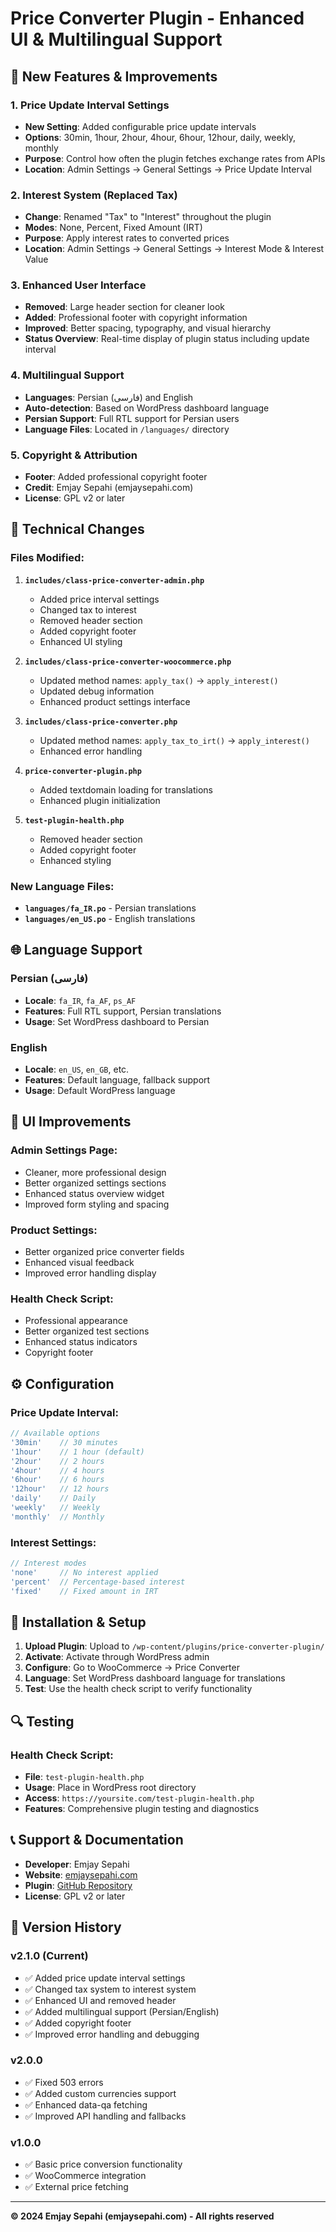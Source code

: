 # Price Converter Plugin - Enhanced UI & Multilingual Support

## 🚀 **New Features & Improvements**

### **1. Price Update Interval Settings**
- **New Setting**: Added configurable price update intervals
- **Options**: 30min, 1hour, 2hour, 4hour, 6hour, 12hour, daily, weekly, monthly
- **Purpose**: Control how often the plugin fetches exchange rates from APIs
- **Location**: Admin Settings → General Settings → Price Update Interval

### **2. Interest System (Replaced Tax)**
- **Change**: Renamed "Tax" to "Interest" throughout the plugin
- **Modes**: None, Percent, Fixed Amount (IRT)
- **Purpose**: Apply interest rates to converted prices
- **Location**: Admin Settings → General Settings → Interest Mode & Interest Value

### **3. Enhanced User Interface**
- **Removed**: Large header section for cleaner look
- **Added**: Professional footer with copyright information
- **Improved**: Better spacing, typography, and visual hierarchy
- **Status Overview**: Real-time display of plugin status including update interval

### **4. Multilingual Support**
- **Languages**: Persian (فارسی) and English
- **Auto-detection**: Based on WordPress dashboard language
- **Persian Support**: Full RTL support for Persian users
- **Language Files**: Located in `/languages/` directory

### **5. Copyright & Attribution**
- **Footer**: Added professional copyright footer
- **Credit**: Emjay Sepahi (emjaysepahi.com)
- **License**: GPL v2 or later

## 🔧 **Technical Changes**

### **Files Modified:**
1. **`includes/class-price-converter-admin.php`**
   - Added price interval settings
   - Changed tax to interest
   - Removed header section
   - Added copyright footer
   - Enhanced UI styling

2. **`includes/class-price-converter-woocommerce.php`**
   - Updated method names: `apply_tax()` → `apply_interest()`
   - Updated debug information
   - Enhanced product settings interface

3. **`includes/class-price-converter.php`**
   - Updated method names: `apply_tax_to_irt()` → `apply_interest()`
   - Enhanced error handling

4. **`price-converter-plugin.php`**
   - Added textdomain loading for translations
   - Enhanced plugin initialization

5. **`test-plugin-health.php`**
   - Removed header section
   - Added copyright footer
   - Enhanced styling

### **New Language Files:**
- **`languages/fa_IR.po`** - Persian translations
- **`languages/en_US.po`** - English translations

## 🌐 **Language Support**

### **Persian (فارسی)**
- **Locale**: `fa_IR`, `fa_AF`, `ps_AF`
- **Features**: Full RTL support, Persian translations
- **Usage**: Set WordPress dashboard to Persian

### **English**
- **Locale**: `en_US`, `en_GB`, etc.
- **Features**: Default language, fallback support
- **Usage**: Default WordPress language

## 📱 **UI Improvements**

### **Admin Settings Page:**
- Cleaner, more professional design
- Better organized settings sections
- Enhanced status overview widget
- Improved form styling and spacing

### **Product Settings:**
- Better organized price converter fields
- Enhanced visual feedback
- Improved error handling display

### **Health Check Script:**
- Professional appearance
- Better organized test sections
- Enhanced status indicators
- Copyright footer

## ⚙️ **Configuration**

### **Price Update Interval:**
```php
// Available options
'30min'    // 30 minutes
'1hour'    // 1 hour (default)
'2hour'    // 2 hours
'4hour'    // 4 hours
'6hour'    // 6 hours
'12hour'   // 12 hours
'daily'    // Daily
'weekly'   // Weekly
'monthly'  // Monthly
```

### **Interest Settings:**
```php
// Interest modes
'none'     // No interest applied
'percent'  // Percentage-based interest
'fixed'    // Fixed amount in IRT
```

## 🚀 **Installation & Setup**

1. **Upload Plugin**: Upload to `/wp-content/plugins/price-converter-plugin/`
2. **Activate**: Activate through WordPress admin
3. **Configure**: Go to WooCommerce → Price Converter
4. **Language**: Set WordPress dashboard language for translations
5. **Test**: Use the health check script to verify functionality

## 🔍 **Testing**

### **Health Check Script:**
- **File**: `test-plugin-health.php`
- **Usage**: Place in WordPress root directory
- **Access**: `https://yoursite.com/test-plugin-health.php`
- **Features**: Comprehensive plugin testing and diagnostics

## 📞 **Support & Documentation**

- **Developer**: Emjay Sepahi
- **Website**: [emjaysepahi.com](https://emjaysepahi.com)
- **Plugin**: [GitHub Repository](https://github.com/emjayi/price-converter-plugin)
- **License**: GPL v2 or later

## 🔄 **Version History**

### **v2.1.0** (Current)
- ✅ Added price update interval settings
- ✅ Changed tax system to interest system
- ✅ Enhanced UI and removed header
- ✅ Added multilingual support (Persian/English)
- ✅ Added copyright footer
- ✅ Improved error handling and debugging

### **v2.0.0**
- ✅ Fixed 503 errors
- ✅ Added custom currencies support
- ✅ Enhanced data-qa fetching
- ✅ Improved API handling and fallbacks

### **v1.0.0**
- ✅ Basic price conversion functionality
- ✅ WooCommerce integration
- ✅ External price fetching

---

**© 2024 Emjay Sepahi (emjaysepahi.com) - All rights reserved**
